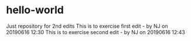 # hello-world
Just repository for 2nd edits
This is to exercise first edit - by NJ on 20190616 12:30
This is to exercise second edit - by NJ on 20190616 12:43
